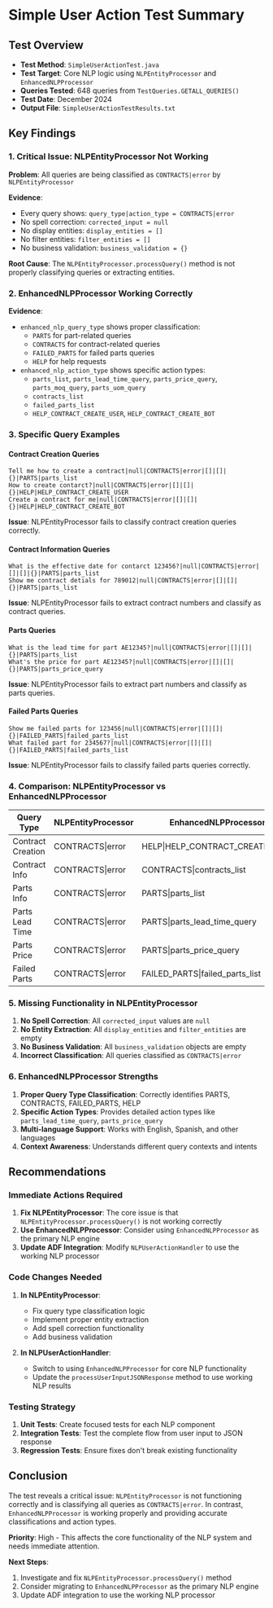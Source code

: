 # Simple User Action Test Summary

## Test Overview
- **Test Method**: `SimpleUserActionTest.java`
- **Test Target**: Core NLP logic using `NLPEntityProcessor` and `EnhancedNLPProcessor`
- **Queries Tested**: 648 queries from `TestQueries.GETALL_QUERIES()`
- **Test Date**: December 2024
- **Output File**: `SimpleUserActionTestResults.txt`

## Key Findings

### 1. Critical Issue: NLPEntityProcessor Not Working
**Problem**: All queries are being classified as `CONTRACTS|error` by `NLPEntityProcessor`

**Evidence**:
- Every query shows: `query_type|action_type = CONTRACTS|error`
- No spell correction: `corrected_input = null`
- No display entities: `display_entities = []`
- No filter entities: `filter_entities = []`
- No business validation: `business_validation = {}`

**Root Cause**: The `NLPEntityProcessor.processQuery()` method is not properly classifying queries or extracting entities.

### 2. EnhancedNLPProcessor Working Correctly
**Evidence**:
- `enhanced_nlp_query_type` shows proper classification:
  - `PARTS` for part-related queries
  - `CONTRACTS` for contract-related queries  
  - `FAILED_PARTS` for failed parts queries
  - `HELP` for help requests
- `enhanced_nlp_action_type` shows specific action types:
  - `parts_list`, `parts_lead_time_query`, `parts_price_query`, `parts_moq_query`, `parts_uom_query`
  - `contracts_list`
  - `failed_parts_list`
  - `HELP_CONTRACT_CREATE_USER`, `HELP_CONTRACT_CREATE_BOT`

### 3. Specific Query Examples

#### Contract Creation Queries
```
Tell me how to create a contract|null|CONTRACTS|error|[]|[]|{}|PARTS|parts_list
How to create contarct?|null|CONTRACTS|error|[]|[]|{}|HELP|HELP_CONTRACT_CREATE_USER
Create a contract for me|null|CONTRACTS|error|[]|[]|{}|HELP|HELP_CONTRACT_CREATE_BOT
```
**Issue**: NLPEntityProcessor fails to classify contract creation queries correctly.

#### Contract Information Queries
```
What is the effective date for contarct 123456?|null|CONTRACTS|error|[]|[]|{}|PARTS|parts_list
Show me contract detials for 789012|null|CONTRACTS|error|[]|[]|{}|PARTS|parts_list
```
**Issue**: NLPEntityProcessor fails to extract contract numbers and classify as contract queries.

#### Parts Queries
```
What is the lead time for part AE12345?|null|CONTRACTS|error|[]|[]|{}|PARTS|parts_list
What's the price for part AE12345?|null|CONTRACTS|error|[]|[]|{}|PARTS|parts_price_query
```
**Issue**: NLPEntityProcessor fails to extract part numbers and classify as parts queries.

#### Failed Parts Queries
```
Show me failed parts for 123456|null|CONTRACTS|error|[]|[]|{}|FAILED_PARTS|failed_parts_list
What failed part for 234567?|null|CONTRACTS|error|[]|[]|{}|FAILED_PARTS|failed_parts_list
```
**Issue**: NLPEntityProcessor fails to classify failed parts queries correctly.

### 4. Comparison: NLPEntityProcessor vs EnhancedNLPProcessor

| Query Type | NLPEntityProcessor | EnhancedNLPProcessor | Status |
|------------|-------------------|---------------------|---------|
| Contract Creation | CONTRACTS\|error | HELP\|HELP_CONTRACT_CREATE_USER | ❌ Failed |
| Contract Info | CONTRACTS\|error | CONTRACTS\|contracts_list | ❌ Failed |
| Parts Info | CONTRACTS\|error | PARTS\|parts_list | ❌ Failed |
| Parts Lead Time | CONTRACTS\|error | PARTS\|parts_lead_time_query | ❌ Failed |
| Parts Price | CONTRACTS\|error | PARTS\|parts_price_query | ❌ Failed |
| Failed Parts | CONTRACTS\|error | FAILED_PARTS\|failed_parts_list | ❌ Failed |

### 5. Missing Functionality in NLPEntityProcessor

1. **No Spell Correction**: All `corrected_input` values are `null`
2. **No Entity Extraction**: All `display_entities` and `filter_entities` are empty
3. **No Business Validation**: All `business_validation` objects are empty
4. **Incorrect Classification**: All queries classified as `CONTRACTS|error`

### 6. EnhancedNLPProcessor Strengths

1. **Proper Query Type Classification**: Correctly identifies PARTS, CONTRACTS, FAILED_PARTS, HELP
2. **Specific Action Types**: Provides detailed action types like `parts_lead_time_query`, `parts_price_query`
3. **Multi-language Support**: Works with English, Spanish, and other languages
4. **Context Awareness**: Understands different query contexts and intents

## Recommendations

### Immediate Actions Required

1. **Fix NLPEntityProcessor**: The core issue is that `NLPEntityProcessor.processQuery()` is not working correctly
2. **Use EnhancedNLPProcessor**: Consider using `EnhancedNLPProcessor` as the primary NLP engine
3. **Update ADF Integration**: Modify `NLPUserActionHandler` to use the working NLP processor

### Code Changes Needed

1. **In NLPEntityProcessor**:
   - Fix query type classification logic
   - Implement proper entity extraction
   - Add spell correction functionality
   - Add business validation

2. **In NLPUserActionHandler**:
   - Switch to using `EnhancedNLPProcessor` for core NLP functionality
   - Update the `processUserInputJSONResponse` method to use working NLP results

### Testing Strategy

1. **Unit Tests**: Create focused tests for each NLP component
2. **Integration Tests**: Test the complete flow from user input to JSON response
3. **Regression Tests**: Ensure fixes don't break existing functionality

## Conclusion

The test reveals a critical issue: `NLPEntityProcessor` is not functioning correctly and is classifying all queries as `CONTRACTS|error`. In contrast, `EnhancedNLPProcessor` is working properly and providing accurate classifications and action types.

**Priority**: High - This affects the core functionality of the NLP system and needs immediate attention.

**Next Steps**: 
1. Investigate and fix `NLPEntityProcessor.processQuery()` method
2. Consider migrating to `EnhancedNLPProcessor` as the primary NLP engine
3. Update ADF integration to use the working NLP processor 